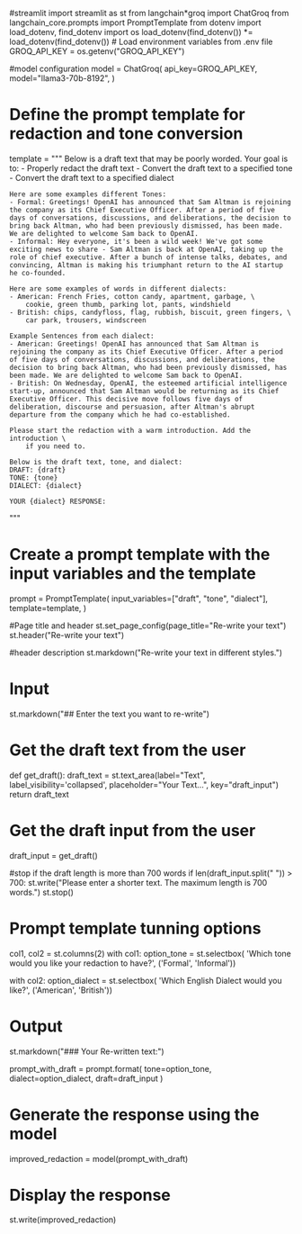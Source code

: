 #streamlit
import streamlit as st
from langchain*groq import ChatGroq
from langchain_core.prompts import PromptTemplate
from dotenv import load_dotenv, find_dotenv
import os
load_dotenv(find_dotenv())
*= load_dotenv(find_dotenv()) # Load environment variables from .env file
GROQ_API_KEY = os.getenv("GROQ_API_KEY")

#model configuration
model = ChatGroq(
api_key=GROQ_API_KEY,
model="llama3-70b-8192",
)

# Define the prompt template for redaction and tone conversion

template = """
Below is a draft text that may be poorly worded.
Your goal is to: - Properly redact the draft text - Convert the draft text to a specified tone - Convert the draft text to a specified dialect

    Here are some examples different Tones:
    - Formal: Greetings! OpenAI has announced that Sam Altman is rejoining the company as its Chief Executive Officer. After a period of five days of conversations, discussions, and deliberations, the decision to bring back Altman, who had been previously dismissed, has been made. We are delighted to welcome Sam back to OpenAI.
    - Informal: Hey everyone, it's been a wild week! We've got some exciting news to share - Sam Altman is back at OpenAI, taking up the role of chief executive. After a bunch of intense talks, debates, and convincing, Altman is making his triumphant return to the AI startup he co-founded.

    Here are some examples of words in different dialects:
    - American: French Fries, cotton candy, apartment, garbage, \
        cookie, green thumb, parking lot, pants, windshield
    - British: chips, candyfloss, flag, rubbish, biscuit, green fingers, \
        car park, trousers, windscreen

    Example Sentences from each dialect:
    - American: Greetings! OpenAI has announced that Sam Altman is rejoining the company as its Chief Executive Officer. After a period of five days of conversations, discussions, and deliberations, the decision to bring back Altman, who had been previously dismissed, has been made. We are delighted to welcome Sam back to OpenAI.
    - British: On Wednesday, OpenAI, the esteemed artificial intelligence start-up, announced that Sam Altman would be returning as its Chief Executive Officer. This decisive move follows five days of deliberation, discourse and persuasion, after Altman's abrupt departure from the company which he had co-established.

    Please start the redaction with a warm introduction. Add the introduction \
        if you need to.

    Below is the draft text, tone, and dialect:
    DRAFT: {draft}
    TONE: {tone}
    DIALECT: {dialect}

    YOUR {dialect} RESPONSE:

"""

# Create a prompt template with the input variables and the template

prompt = PromptTemplate(
input_variables=["draft", "tone", "dialect"],
template=template,
)

#Page title and header
st.set_page_config(page_title="Re-write your text")
st.header("Re-write your text")

#header description
st.markdown("Re-write your text in different styles.")

# Input

st.markdown("## Enter the text you want to re-write")

# Get the draft text from the user

def get_draft():
draft_text = st.text_area(label="Text", label_visibility='collapsed', placeholder="Your Text...", key="draft_input")
return draft_text

# Get the draft input from the user

draft_input = get_draft()

#stop if the draft length is more than 700 words
if len(draft_input.split(" ")) > 700:
st.write("Please enter a shorter text. The maximum length is 700 words.")
st.stop()

# Prompt template tunning options

col1, col2 = st.columns(2)
with col1:
option_tone = st.selectbox(
'Which tone would you like your redaction to have?',
('Formal', 'Informal'))

with col2:
option_dialect = st.selectbox(
'Which English Dialect would you like?',
('American', 'British'))

# Output

st.markdown("### Your Re-written text:")

prompt_with_draft = prompt.format(
tone=option_tone,
dialect=option_dialect,
draft=draft_input
)

# Generate the response using the model

improved_redaction = model(prompt_with_draft)

# Display the response

st.write(improved_redaction)
